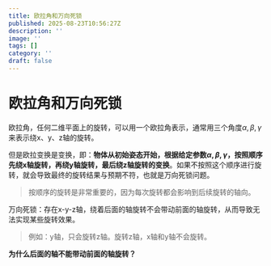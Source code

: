 ```yaml
---
title: 欧拉角和万向死锁
published: 2025-08-23T10:56:27Z
description: ''
image: ''
tags: []
category: ''
draft: false
---
```


# 欧拉角和万向死锁

欧拉角，任何二维平面上的旋转，可以用一个欧拉角表示，通常用三个角度$\alpha, \beta, \gamma$来表示绕x、y、z轴的旋转。

但是欧拉变换是变换，即：**物体从初始姿态开始，根据给定参数$\alpha, \beta, \gamma$，按照顺序先绕x轴旋转，再绕y轴旋转，最后绕z轴旋转的变换**。如果不按照这个顺序进行旋转，就会导致最终的旋转结果与预期不符，也就是万向死锁问题。

> 按顺序的旋转是非常重要的，因为每次旋转都会影响到后续旋转的轴向。

万向死锁：存在x-y-z轴，绕着后面的轴旋转不会带动前面的轴旋转，从而导致无法实现某些旋转效果。
> 例如：y轴，只会旋转z轴。旋转z轴，x轴和y轴不会旋转。


**为什么后面的轴不能带动前面的轴旋转？**